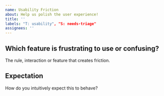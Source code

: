 ```yaml
---
name: Usability Friction
about: Help us polish the user experience!
title: ''
labels: "T: usability", "S: needs-triage"
assignees: ''
---
```


## Which feature is frustrating to use or confusing?

The rule, interaction or feature that creates friction.

## Expectation

How do you intuitively expect this to behave?
